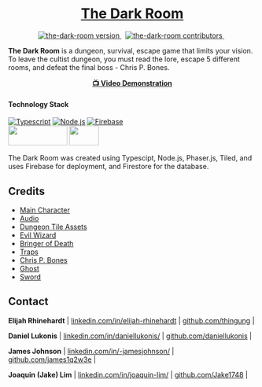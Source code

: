 <!-- HEADER --->
<h1 align="center">
  <a href="https://the-dark-room.github.io/the-dark-room/">The Dark Room</a>
</h1>

<!-- BADGES -->
<p align="center">
<a href="">
<img src="https://img.shields.io/badge/Version-1.0-00ADD8?style=for-the-badge" alt="the-dark-room version" />
</a>&nbsp;
<a href="">
<img src="https://img.shields.io/badge/Contributors-4-success?style=for-the-badge&logo=none" alt="the-dark-room contributors" />
</a>&nbsp;
</p>

<!-- BRIEF DESCRIPTION -->
<p align="left">
<b>The Dark Room</b> is a dungeon, survival, escape game that limits your vision. To leave the cultist dungeon, you must read the lore, escape 5 different rooms, and defeat the final boss - Chris P. Bones.
</p>

<!-- VIDEO LINK -->
<div align="center">
<a href="https://www.youtube.com/watch?v=GsCUH-DBmss" alt="video-demonstration">
<b>📺 Video Demonstration</b>
</a>
</div>

#### Technology Stack

[![Typescript][typescript]][typescript-url]
[![Node.js][node.js]][node.js-url]
[![Firebase][firebase]][firebase-url]
<br>
<a href="https://phaser.io">
<img src="https://png.pngitem.com/pimgs/s/184-1843034_phaser-phaser-3-logo-hd-png-download.png" height="40" width="120"/></a>
<a href="https://www.mapeditor.org/">
<img src="https://www.mapeditor.org/img/tiled-logo-white.png" height="40" width="60"/></a>

The Dark Room was created using Typescipt, Node.js, Phaser.js, Tiled, and uses Firebase for deployment, and Firestore for the database.

## Credits

<ul>
  <li><a href="https://ansimuz.itch.io/legend-of-faune">Main Character</a></li>
  <li><a href="https://pixabay.com">Audio</a></li>
  <li><a href="https://opengameart.org/content/pixel-dungeon-graphics-by-watabou">Dungeon Tile Assets</a></li>
  <li><a href="https://luizmelo.itch.io/evil-wizard">Evil Wizard</a></li>
  <li><a href="https://clembod.itch.io/bringer-of-death-free">Bringer of Death</a></li>
  <li><a href="https://stealthix.itch.io/animated-traps">Traps</a></li>
  <li><a href="https://astrobob.itch.io/animated-pixel-art-skeleton">Chris P. Bones</a></li>
  <li><a href="https://mirquiso.itch.io/floating-ghost">Ghost</a></li>
  <li><a href="https://astr0cookie.itch.io/sword-with-animations">Sword</a></li>
</ul>
<!---<a href=""><img src=""></a> --->

## Contact

**Elijah Rhinehardt**
| [linkedin.com/in/elijah-rhinehardt](https://www.linkedin.com/in/elijah-rhinehardt) | [github.com/thingung](https://github.com/thingung) |

**Daniel Lukonis**
| [linkedin.com/in/daniellukonis/](https://www.linkedin.com/in/daniellukonis/) | [github.com/daniellukonis](https://github.com/daniellukonis) |

**James Johnson**
| [linkedin.com/in/-jamesjohnson/](https://www.linkedin.com/in/-jamesjohnson/) | [github.com/james1q2w3e](https://github.com/james1q2w3e) |

**Joaquin (Jake) Lim**
| [linkedin.com/in/joaquin-lim/](https://www.linkedin.com/in/joaquin-lim/) | [github.com/Jake1748](https://github.com/Jake1748) |


<!-- VARS -->

[node.js]: https://img.shields.io/badge/Node.js-43853D?style=for-the-badge&logo=node.js&logoColor=white
[node.js-url]: https://nodejs.org/en/
[typescript]: https://shields.io/badge/TypeScript-3178C6?logo=TypeScript&logoColor=white&style=for-the-badge
[typescript-url]: https://www.typescriptlang.org/
[firebase]: https://img.shields.io/badge/Firebase-039BE5?style=for-the-badge&logo=Firebase&logoColor=white
[firebase-url]: https://firebase.google.com/
[phaser.js]: <img src="https://png.pngitem.com/pimgs/s/184-1843034_phaser-phaser-3-logo-hd-png-download.png" />
[phaser.js-url]: https://phaser.io/
